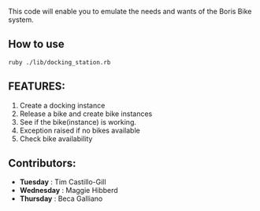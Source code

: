 This code will enable you to emulate the needs and wants of the Boris Bike system.

## How to use

```shell
ruby ./lib/docking_station.rb
```

## FEATURES:
1. Create a docking instance
2. Release a bike and create bike instances
3. See if the bike(instance) is working.
4. Exception raised if no bikes available
5. Check bike availability

## Contributors:
- **Tuesday** : Tim Castillo-Gill
- **Wednesday** : Maggie Hibberd
- **Thursday** : Beca Galliano
